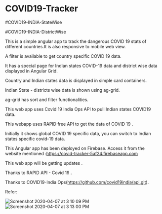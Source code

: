 # COVID19-Tracker

#COVID19-INDIA-StateWise

#COVID19-INDIA-DistrictWise

This is a simple angular app to track the dangerous COVID 19 stats of different countries.It is also responsive to mobile web view.

A filter is available to get country specific COVID 19 data.

It has a special page for Indian states COVID-19 data and district wise data displayed in Angular Grid.

Country and Indian states data is displayed in simple card containers.

Indian State - districts wise data is shown using ag-grid.

ag-grid has sort and filter functionalities.

This web app uses Covid 19 India Ops API to pull Indian states COVID19 data. 

This webapp uses RAPID free API to get the data of COVID 19 .

Initially it shows global COVID 19 specific data, you can switch to Indian states specific covid-19 data.

This Angular app has been deployed on Firebase.
Access it from the website mentioned :https://covid-tracker-5af24.firebaseapp.com

This web app will be getting updates .

Thanks to RAPID API - Covid 19 .

Thanks to COVID19-India Ops(https://github.com/covid19india/api.git).

Refer:

![Screenshot 2020-04-07 at 3 10 09 PM](https://user-images.githubusercontent.com/28780687/78654582-5a3b5000-78e2-11ea-9489-3c9a430910c2.png)
![Screenshot 2020-04-07 at 3 13 00 PM](https://user-images.githubusercontent.com/28780687/78654598-5f000400-78e2-11ea-9c5c-c1a9206277f7.png)

